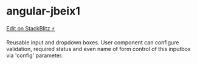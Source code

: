# angular-jbeix1

[Edit on StackBlitz ⚡️](https://stackblitz.com/edit/angular-jbeix1)

Reusable input and dropdown boxes.
User component can configure validation, required status and even name of form control of this inputbox via 'config' parameter.
